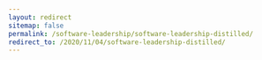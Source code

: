 ```yaml
---
layout: redirect
sitemap: false
permalink: /software-leadership/software-leadership-distilled/
redirect_to: /2020/11/04/software-leadership-distilled/
---
```


